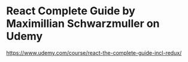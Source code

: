 # React Complete Guide by Maximillian Schwarzmuller on Udemy

https://www.udemy.com/course/react-the-complete-guide-incl-redux/
